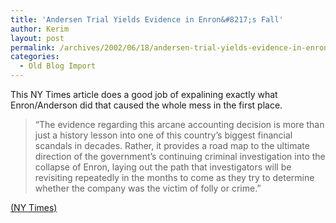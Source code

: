 ```yaml
---
title: 'Andersen Trial Yields Evidence in Enron&#8217;s Fall'
author: Kerim
layout: post
permalink: /archives/2002/06/18/andersen-trial-yields-evidence-in-enrons-fall/
categories:
  - Old Blog Import
---
```

This NY Times article does a good job of expalining exactly what Enron/Anderson did that caused the whole mess in the first place.


>   &#8220;The evidence regarding this arcane accounting decision is more than just a history lesson into one of this country&#8217;s biggest financial scandals in decades. Rather, it provides a road map to the ultimate direction of the government&#8217;s continuing criminal investigation into the collapse of Enron, laying out the path that investigators will be revisiting repeatedly in the months to come as they try to determine whether the company was the victim of folly or crime.&#8221;


<a href="http://www.nytimes.com/2002/06/17/business/17ENRO.html" onclick="_gaq.push(['_trackEvent', 'outbound-article', 'http://www.nytimes.com/2002/06/17/business/17ENRO.html', '(NY Times)']);" >(NY Times)</a>

